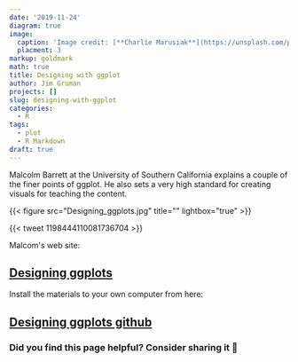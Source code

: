 ```yaml
---
date: '2019-11-24'
diagram: true
image: 
  caption: 'Image credit: [**Charlie Marusiak**](https://unsplash.com/photos/34_yVm7ZWhw)'
  placment: 3
markup: goldmark
math: true
title: Designing with ggplot
author: Jim Gruman
projects: []
slug: designing-with-ggplot
categories:
  - R
tags:
  - plot
  - R Markdown
draft: true
---
```


Malcolm Barrett at the University of Southern California explains a couple of the finer points of ggplot. He also sets a very high standard for creating visuals for teaching the content.

{{< figure src="Designing_ggplots.jpg" title="" lightbox="true" >}}

{{< tweet 1198444110081736704 >}}

Malcom's web site:

## [Designing ggplots](https://designing-ggplots.netlify.com/)

Install the materials to your own computer from here:

## [Designing ggplots github](https://github.com/malcolmbarrett/designing.ggplots)

### Did you find this page helpful? Consider sharing it 🙌

